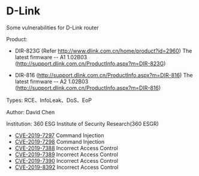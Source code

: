 # D-Link

Some vulnerabilities for D-Link router

Product: 

* DIR-823G  (Refer http://www.dlink.com.cn/home/product?id=2960)
  The latest firmware -- A1 1.02B03 (http://support.dlink.com.cn/ProductInfo.aspx?m=DIR-823G)

* DIR-816  (http://support.dlink.com.cn/ProductInfo.aspx?m=DIR-816)
  The latest firmware -- A2 1.02B03 (http://support.dlink.com.cn/ProductInfo.aspx?m=DIR-816)

Types: RCE、InfoLeak、DoS、EoP

Author: David Chen

Institution: 360 ESG Institute of Security Research(360 ESGR)

* [CVE-2019-7297](./Vul_1.md) Command Injection
* [CVE-2019-7298](./Vul_2.md) Command Injection
* [CVE-2019-7388](./Vul_3.md) Incorrect Access Control
* [CVE-2019-7389](./Vul_4.md) Incorrect Access Control
* [CVE-2019-7390](./Vul_5.md) Incorrect Access Control
* [CVE-2019-8392](./Vul_6.md) Incorrect Access Control
